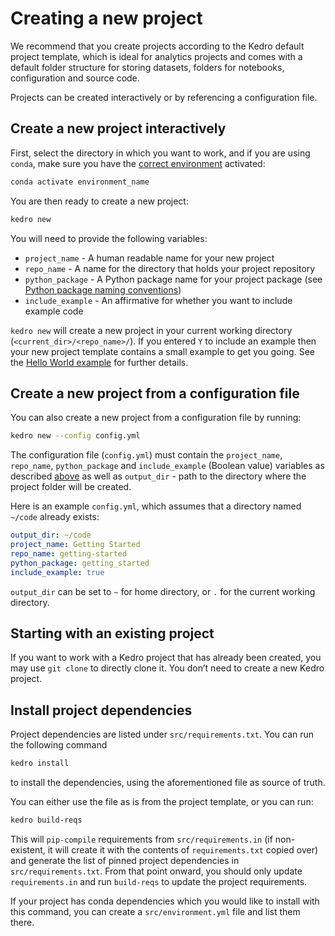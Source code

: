 # Creating a new project

We recommend that you create projects according to the Kedro default project template, which is ideal for analytics projects and comes with a default folder structure for storing datasets, folders for notebooks, configuration and source code.

Projects can be created interactively or by referencing a configuration file.

## Create a new project interactively
First, select the directory in which you want to work, and if you are using `conda`, make sure you have the [correct environment](../02_getting_started/01_prerequisites.md#working-with-virtual-environments) activated:

```bash
conda activate environment_name
```
You are then ready to create a new project:

```bash
kedro new
```

You will need to provide the following variables:

* `project_name` - A human readable name for your new project
* `repo_name` - A name for the directory that holds your project repository
* `python_package` - A Python package name for your project package (see [Python package naming conventions](https://www.python.org/dev/peps/pep-0008/#package-and-module-names))
* `include_example` - An affirmative for whether you want to include example code

`kedro new` will create a new project in your current working directory (`<current_dir>/<repo_name>/`). If you entered `Y` to include an example then your new project template contains a small example to get you going. See the [Hello World example](../02_getting_started/04_hello_world.md) for further details.


## Create a new project from a configuration file

You can also create a new project from a configuration file by running:

```bash
kedro new --config config.yml
```

The configuration file (`config.yml`) must contain the `project_name`, `repo_name`, `python_package` and `include_example` (Boolean value) variables as described [above](../02_getting_started/03_new_project.md#Create-a-new-project-interactively) as well as `output_dir` - path to the directory where the project folder will be created.

Here is an example `config.yml`, which assumes that a directory named `~/code` already exists:

```yaml
output_dir: ~/code
project_name: Getting Started
repo_name: getting-started
python_package: getting_started
include_example: true
```

`output_dir` can be set to `~` for home directory, or `.` for the current working directory.

## Starting with an existing project

If you want to work with a Kedro project that has already been created, you may use `git clone` to directly clone it. You don’t need to create a new Kedro project.

## Install project dependencies

Project dependencies are listed under `src/requirements.txt`. You can run the following command

```bash
kedro install
```

to install the dependencies, using the aforementioned file as source of truth.

You can either use the file as is from the project template, or you can run:

```bash
kedro build-reqs
```

This will `pip-compile` requirements from `src/requirements.in` (if non-existent, it will create it with the contents of `requirements.txt` copied over) and generate the list of pinned project dependencies in `src/requirements.txt`. From that point onward, you should only update `requirements.in` and run `build-reqs` to update the project requirements.

If your project has conda dependencies which you would like to install with this command, you can create a `src/environment.yml` file and list them there.
